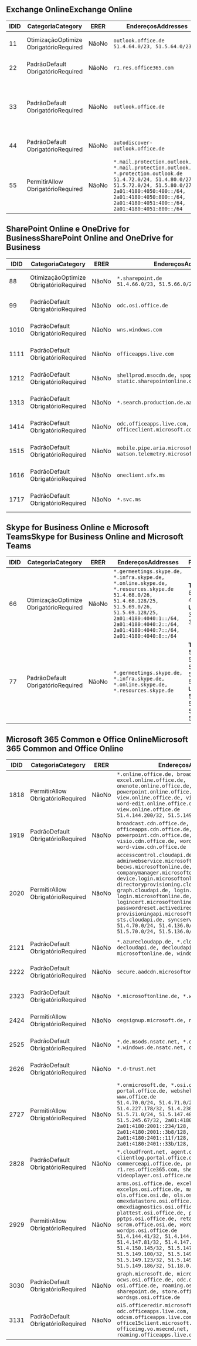 <!--THIS FILE IS AUTOMATICALLY GENERATED. MANUAL CHANGES WILL BE OVERWRITTEN.-->
<!--Please contact the Office 365 Endpoints team with any questions.-->
<!--Germany endpoints version 2018082900-->
<!--File generated 2018-08-29 22:00:12.0812-->

## <a name="exchange-online"></a><span data-ttu-id="0d453-101">Exchange Online</span><span class="sxs-lookup"><span data-stu-id="0d453-101">Exchange Online</span></span>

<span data-ttu-id="0d453-102">ID</span><span class="sxs-lookup"><span data-stu-id="0d453-102">ID</span></span> | <span data-ttu-id="0d453-103">Categoria</span><span class="sxs-lookup"><span data-stu-id="0d453-103">Category</span></span> | <span data-ttu-id="0d453-104">ER</span><span class="sxs-lookup"><span data-stu-id="0d453-104">ER</span></span> | <span data-ttu-id="0d453-105">Endereços</span><span class="sxs-lookup"><span data-stu-id="0d453-105">Addresses</span></span> | <span data-ttu-id="0d453-106">Portas</span><span class="sxs-lookup"><span data-stu-id="0d453-106">Ports</span></span>
-- | -------------------- | -- | ----------------------------------------------------------------------------------------------------------------------------------------------------------------------------------------------------------------------------------------------------- | -------------------------------
<span data-ttu-id="0d453-107">1</span><span class="sxs-lookup"><span data-stu-id="0d453-107">1</span></span> | <span data-ttu-id="0d453-108">Otimização</span><span class="sxs-lookup"><span data-stu-id="0d453-108">Optimize</span></span><BR><span data-ttu-id="0d453-109">Obrigatório</span><span class="sxs-lookup"><span data-stu-id="0d453-109">Required</span></span> | <span data-ttu-id="0d453-110">Não</span><span class="sxs-lookup"><span data-stu-id="0d453-110">No</span></span> | `outlook.office.de`<BR>`51.4.64.0/23, 51.5.64.0/23` | <span data-ttu-id="0d453-111">**TCP:** 443, 80</span><span class="sxs-lookup"><span data-stu-id="0d453-111">**TCP:** 443, 80</span></span>
<span data-ttu-id="0d453-112">2</span><span class="sxs-lookup"><span data-stu-id="0d453-112">2</span></span> | <span data-ttu-id="0d453-113">Padrão</span><span class="sxs-lookup"><span data-stu-id="0d453-113">Default</span></span><BR><span data-ttu-id="0d453-114">Obrigatório</span><span class="sxs-lookup"><span data-stu-id="0d453-114">Required</span></span> | <span data-ttu-id="0d453-115">Não</span><span class="sxs-lookup"><span data-stu-id="0d453-115">No</span></span> | `r1.res.office365.com` | <span data-ttu-id="0d453-116">**TCP:** 443, 80</span><span class="sxs-lookup"><span data-stu-id="0d453-116">**TCP:** 443, 80</span></span>
<span data-ttu-id="0d453-117">3</span><span class="sxs-lookup"><span data-stu-id="0d453-117">3</span></span> | <span data-ttu-id="0d453-118">Padrão</span><span class="sxs-lookup"><span data-stu-id="0d453-118">Default</span></span><BR><span data-ttu-id="0d453-119">Obrigatório</span><span class="sxs-lookup"><span data-stu-id="0d453-119">Required</span></span> | <span data-ttu-id="0d453-120">Não</span><span class="sxs-lookup"><span data-stu-id="0d453-120">No</span></span> | `outlook.office.de` | <span data-ttu-id="0d453-121">**TCP:** 143, 25, 587, 993, 995</span><span class="sxs-lookup"><span data-stu-id="0d453-121">**TCP:** 143, 25, 587, 993, 995</span></span>
<span data-ttu-id="0d453-122">4</span><span class="sxs-lookup"><span data-stu-id="0d453-122">4</span></span> | <span data-ttu-id="0d453-123">Padrão</span><span class="sxs-lookup"><span data-stu-id="0d453-123">Default</span></span><BR><span data-ttu-id="0d453-124">Obrigatório</span><span class="sxs-lookup"><span data-stu-id="0d453-124">Required</span></span> | <span data-ttu-id="0d453-125">Não</span><span class="sxs-lookup"><span data-stu-id="0d453-125">No</span></span> | `autodiscover-outlook.office.de` | <span data-ttu-id="0d453-126">**TCP:** 443, 80</span><span class="sxs-lookup"><span data-stu-id="0d453-126">**TCP:** 443, 80</span></span>
<span data-ttu-id="0d453-127">5</span><span class="sxs-lookup"><span data-stu-id="0d453-127">5</span></span> | <span data-ttu-id="0d453-128">Permitir</span><span class="sxs-lookup"><span data-stu-id="0d453-128">Allow</span></span><BR><span data-ttu-id="0d453-129">Obrigatório</span><span class="sxs-lookup"><span data-stu-id="0d453-129">Required</span></span> | <span data-ttu-id="0d453-130">Não</span><span class="sxs-lookup"><span data-stu-id="0d453-130">No</span></span> | `*.mail.protection.outlook.de, *.mail.protection.outlook.de, *.protection.outlook.de`<BR>`51.4.72.0/24, 51.4.80.0/27, 51.5.72.0/24, 51.5.80.0/27, 2a01:4180:4050:400::/64, 2a01:4180:4050:800::/64, 2a01:4180:4051:400::/64, 2a01:4180:4051:800::/64` | <span data-ttu-id="0d453-131">**TCP:** 25, 443</span><span class="sxs-lookup"><span data-stu-id="0d453-131">**TCP:** 25, 443</span></span>

## <a name="sharepoint-online-and-onedrive-for-business"></a><span data-ttu-id="0d453-132">SharePoint Online e OneDrive for Business</span><span class="sxs-lookup"><span data-stu-id="0d453-132">SharePoint Online and OneDrive for Business</span></span>

<span data-ttu-id="0d453-133">ID</span><span class="sxs-lookup"><span data-stu-id="0d453-133">ID</span></span> | <span data-ttu-id="0d453-134">Categoria</span><span class="sxs-lookup"><span data-stu-id="0d453-134">Category</span></span> | <span data-ttu-id="0d453-135">ER</span><span class="sxs-lookup"><span data-stu-id="0d453-135">ER</span></span> | <span data-ttu-id="0d453-136">Endereços</span><span class="sxs-lookup"><span data-stu-id="0d453-136">Addresses</span></span> | <span data-ttu-id="0d453-137">Portas</span><span class="sxs-lookup"><span data-stu-id="0d453-137">Ports</span></span>
-- | -------------------- | -- | ------------------------------------------------------------------------------ | ----------------
<span data-ttu-id="0d453-138">8</span><span class="sxs-lookup"><span data-stu-id="0d453-138">8</span></span> | <span data-ttu-id="0d453-139">Otimização</span><span class="sxs-lookup"><span data-stu-id="0d453-139">Optimize</span></span><BR><span data-ttu-id="0d453-140">Obrigatório</span><span class="sxs-lookup"><span data-stu-id="0d453-140">Required</span></span> | <span data-ttu-id="0d453-141">Não</span><span class="sxs-lookup"><span data-stu-id="0d453-141">No</span></span> | `*.sharepoint.de`<BR>`51.4.66.0/23, 51.5.66.0/23` | <span data-ttu-id="0d453-142">**TCP:** 443, 80</span><span class="sxs-lookup"><span data-stu-id="0d453-142">**TCP:** 443, 80</span></span>
<span data-ttu-id="0d453-143">9</span><span class="sxs-lookup"><span data-stu-id="0d453-143">9</span></span> | <span data-ttu-id="0d453-144">Padrão</span><span class="sxs-lookup"><span data-stu-id="0d453-144">Default</span></span><BR><span data-ttu-id="0d453-145">Obrigatório</span><span class="sxs-lookup"><span data-stu-id="0d453-145">Required</span></span> | <span data-ttu-id="0d453-146">Não</span><span class="sxs-lookup"><span data-stu-id="0d453-146">No</span></span> | `odc.osi.office.de` | <span data-ttu-id="0d453-147">**TCP:** 443, 80</span><span class="sxs-lookup"><span data-stu-id="0d453-147">**TCP:** 443, 80</span></span>
<span data-ttu-id="0d453-148">10</span><span class="sxs-lookup"><span data-stu-id="0d453-148">10</span></span> | <span data-ttu-id="0d453-149">Padrão</span><span class="sxs-lookup"><span data-stu-id="0d453-149">Default</span></span><BR><span data-ttu-id="0d453-150">Obrigatório</span><span class="sxs-lookup"><span data-stu-id="0d453-150">Required</span></span> | <span data-ttu-id="0d453-151">Não</span><span class="sxs-lookup"><span data-stu-id="0d453-151">No</span></span> | `wns.windows.com` | <span data-ttu-id="0d453-152">**TCP:** 443, 80</span><span class="sxs-lookup"><span data-stu-id="0d453-152">**TCP:** 443, 80</span></span>
<span data-ttu-id="0d453-153">11</span><span class="sxs-lookup"><span data-stu-id="0d453-153">11</span></span> | <span data-ttu-id="0d453-154">Padrão</span><span class="sxs-lookup"><span data-stu-id="0d453-154">Default</span></span><BR><span data-ttu-id="0d453-155">Obrigatório</span><span class="sxs-lookup"><span data-stu-id="0d453-155">Required</span></span> | <span data-ttu-id="0d453-156">Não</span><span class="sxs-lookup"><span data-stu-id="0d453-156">No</span></span> | `officeapps.live.com` | <span data-ttu-id="0d453-157">**TCP:** 443, 80</span><span class="sxs-lookup"><span data-stu-id="0d453-157">**TCP:** 443, 80</span></span>
<span data-ttu-id="0d453-158">12</span><span class="sxs-lookup"><span data-stu-id="0d453-158">12</span></span> | <span data-ttu-id="0d453-159">Padrão</span><span class="sxs-lookup"><span data-stu-id="0d453-159">Default</span></span><BR><span data-ttu-id="0d453-160">Obrigatório</span><span class="sxs-lookup"><span data-stu-id="0d453-160">Required</span></span> | <span data-ttu-id="0d453-161">Não</span><span class="sxs-lookup"><span data-stu-id="0d453-161">No</span></span> | `shellprod.msocdn.de, spoprod-a.akamaihd.net, static.sharepointonline.com` | <span data-ttu-id="0d453-162">**TCP:** 443, 80</span><span class="sxs-lookup"><span data-stu-id="0d453-162">**TCP:** 443, 80</span></span>
<span data-ttu-id="0d453-163">13</span><span class="sxs-lookup"><span data-stu-id="0d453-163">13</span></span> | <span data-ttu-id="0d453-164">Padrão</span><span class="sxs-lookup"><span data-stu-id="0d453-164">Default</span></span><BR><span data-ttu-id="0d453-165">Obrigatório</span><span class="sxs-lookup"><span data-stu-id="0d453-165">Required</span></span> | <span data-ttu-id="0d453-166">Não</span><span class="sxs-lookup"><span data-stu-id="0d453-166">No</span></span> | `*.search.production.de.azuretrafficmanager.de` | <span data-ttu-id="0d453-167">**TCP:** 443</span><span class="sxs-lookup"><span data-stu-id="0d453-167">**TCP:** 443</span></span>
<span data-ttu-id="0d453-168">14</span><span class="sxs-lookup"><span data-stu-id="0d453-168">14</span></span> | <span data-ttu-id="0d453-169">Padrão</span><span class="sxs-lookup"><span data-stu-id="0d453-169">Default</span></span><BR><span data-ttu-id="0d453-170">Obrigatório</span><span class="sxs-lookup"><span data-stu-id="0d453-170">Required</span></span> | <span data-ttu-id="0d453-171">Não</span><span class="sxs-lookup"><span data-stu-id="0d453-171">No</span></span> | `odc.officeapps.live.com, officeclient.microsoft.com` | <span data-ttu-id="0d453-172">**TCP:** 443, 80</span><span class="sxs-lookup"><span data-stu-id="0d453-172">**TCP:** 443, 80</span></span>
<span data-ttu-id="0d453-173">15</span><span class="sxs-lookup"><span data-stu-id="0d453-173">15</span></span> | <span data-ttu-id="0d453-174">Padrão</span><span class="sxs-lookup"><span data-stu-id="0d453-174">Default</span></span><BR><span data-ttu-id="0d453-175">Obrigatório</span><span class="sxs-lookup"><span data-stu-id="0d453-175">Required</span></span> | <span data-ttu-id="0d453-176">Não</span><span class="sxs-lookup"><span data-stu-id="0d453-176">No</span></span> | `mobile.pipe.aria.microsoft.com, ssw.live.com, watson.telemetry.microsoft.com` | <span data-ttu-id="0d453-177">**TCP:** 443, 80</span><span class="sxs-lookup"><span data-stu-id="0d453-177">**TCP:** 443, 80</span></span>
<span data-ttu-id="0d453-178">16</span><span class="sxs-lookup"><span data-stu-id="0d453-178">16</span></span> | <span data-ttu-id="0d453-179">Padrão</span><span class="sxs-lookup"><span data-stu-id="0d453-179">Default</span></span><BR><span data-ttu-id="0d453-180">Obrigatório</span><span class="sxs-lookup"><span data-stu-id="0d453-180">Required</span></span> | <span data-ttu-id="0d453-181">Não</span><span class="sxs-lookup"><span data-stu-id="0d453-181">No</span></span> | `oneclient.sfx.ms` | <span data-ttu-id="0d453-182">**TCP:** 443, 80</span><span class="sxs-lookup"><span data-stu-id="0d453-182">**TCP:** 443, 80</span></span>
<span data-ttu-id="0d453-183">17</span><span class="sxs-lookup"><span data-stu-id="0d453-183">17</span></span> | <span data-ttu-id="0d453-184">Padrão</span><span class="sxs-lookup"><span data-stu-id="0d453-184">Default</span></span><BR><span data-ttu-id="0d453-185">Obrigatório</span><span class="sxs-lookup"><span data-stu-id="0d453-185">Required</span></span> | <span data-ttu-id="0d453-186">Não</span><span class="sxs-lookup"><span data-stu-id="0d453-186">No</span></span> | `*.svc.ms` | <span data-ttu-id="0d453-187">**TCP:** 443, 80</span><span class="sxs-lookup"><span data-stu-id="0d453-187">**TCP:** 443, 80</span></span>

## <a name="skype-for-business-online-and-microsoft-teams"></a><span data-ttu-id="0d453-188">Skype for Business Online e Microsoft Teams</span><span class="sxs-lookup"><span data-stu-id="0d453-188">Skype for Business Online and Microsoft Teams</span></span>

<span data-ttu-id="0d453-189">ID</span><span class="sxs-lookup"><span data-stu-id="0d453-189">ID</span></span> | <span data-ttu-id="0d453-190">Categoria</span><span class="sxs-lookup"><span data-stu-id="0d453-190">Category</span></span> | <span data-ttu-id="0d453-191">ER</span><span class="sxs-lookup"><span data-stu-id="0d453-191">ER</span></span> | <span data-ttu-id="0d453-192">Endereços</span><span class="sxs-lookup"><span data-stu-id="0d453-192">Addresses</span></span> | <span data-ttu-id="0d453-193">Portas</span><span class="sxs-lookup"><span data-stu-id="0d453-193">Ports</span></span>
-- | -------------------- | -- | ----------------------------------------------------------------------------------------------------------------------------------------------------------------------------------------------------------------------------------------------- | --------------------------------------------------
<span data-ttu-id="0d453-194">6</span><span class="sxs-lookup"><span data-stu-id="0d453-194">6</span></span> | <span data-ttu-id="0d453-195">Otimização</span><span class="sxs-lookup"><span data-stu-id="0d453-195">Optimize</span></span><BR><span data-ttu-id="0d453-196">Obrigatório</span><span class="sxs-lookup"><span data-stu-id="0d453-196">Required</span></span> | <span data-ttu-id="0d453-197">Não</span><span class="sxs-lookup"><span data-stu-id="0d453-197">No</span></span> | `*.germeetings.skype.de, *.infra.skype.de, *.online.skype.de, *.resources.skype.de`<BR>`51.4.68.0/26, 51.4.68.128/25, 51.5.69.0/26, 51.5.69.128/25, 2a01:4180:4040:1::/64, 2a01:4180:4040:2::/64, 2a01:4180:4040:7::/64, 2a01:4180:4040:8::/64` | <span data-ttu-id="0d453-198">**TCP:** 443, 80</span><span class="sxs-lookup"><span data-stu-id="0d453-198">**TCP:** 443, 80</span></span><BR><span data-ttu-id="0d453-199">**UDP:** 3478</span><span class="sxs-lookup"><span data-stu-id="0d453-199">**UDP:** 3478</span></span>
<span data-ttu-id="0d453-200">7</span><span class="sxs-lookup"><span data-stu-id="0d453-200">7</span></span> | <span data-ttu-id="0d453-201">Padrão</span><span class="sxs-lookup"><span data-stu-id="0d453-201">Default</span></span><BR><span data-ttu-id="0d453-202">Obrigatório</span><span class="sxs-lookup"><span data-stu-id="0d453-202">Required</span></span> | <span data-ttu-id="0d453-203">Não</span><span class="sxs-lookup"><span data-stu-id="0d453-203">No</span></span> | `*.germeetings.skype.de, *.infra.skype.de, *.online.skype.de, *.resources.skype.de` | <span data-ttu-id="0d453-204">**TCP:** 5061, 50000-59999</span><span class="sxs-lookup"><span data-stu-id="0d453-204">**TCP:** 5061, 50000-59999</span></span><BR><span data-ttu-id="0d453-205">**UDP:** 50000-59999</span><span class="sxs-lookup"><span data-stu-id="0d453-205">**UDP:** 50000-59999</span></span>

## <a name="microsoft-365-common-and-office-online"></a><span data-ttu-id="0d453-206">Microsoft 365 Common e Office Online</span><span class="sxs-lookup"><span data-stu-id="0d453-206">Microsoft 365 Common and Office Online</span></span>

<span data-ttu-id="0d453-207">ID</span><span class="sxs-lookup"><span data-stu-id="0d453-207">ID</span></span> | <span data-ttu-id="0d453-208">Categoria</span><span class="sxs-lookup"><span data-stu-id="0d453-208">Category</span></span> | <span data-ttu-id="0d453-209">ER</span><span class="sxs-lookup"><span data-stu-id="0d453-209">ER</span></span> | <span data-ttu-id="0d453-210">Endereços</span><span class="sxs-lookup"><span data-stu-id="0d453-210">Addresses</span></span> | <span data-ttu-id="0d453-211">Portas</span><span class="sxs-lookup"><span data-stu-id="0d453-211">Ports</span></span>
-- | ------------------- | -- | ------------------------------------------------------------------------------------------------------------------------------------------------------------------------------------------------------------------------------------------------------------------------------------------------------------------------------------------------------------------------------------------------------------------------------------------------------------------------------------------------------------------------------------------------------------------------------------------------ | ----------------
<span data-ttu-id="0d453-212">18</span><span class="sxs-lookup"><span data-stu-id="0d453-212">18</span></span> | <span data-ttu-id="0d453-213">Permitir</span><span class="sxs-lookup"><span data-stu-id="0d453-213">Allow</span></span><BR><span data-ttu-id="0d453-214">Obrigatório</span><span class="sxs-lookup"><span data-stu-id="0d453-214">Required</span></span> | <span data-ttu-id="0d453-215">Não</span><span class="sxs-lookup"><span data-stu-id="0d453-215">No</span></span> | `*.online.office.de, broadcast.online.office.de, excel.online.office.de, onenote.online.office.de, powerpoint.online.office.de, view.online.office.de, visio.online.office.de, word-edit.online.office.de, word-view.online.office.de`<BR>`51.4.144.200/32, 51.5.149.3/32, 51.18.16.0/23` | <span data-ttu-id="0d453-216">**TCP:** 443</span><span class="sxs-lookup"><span data-stu-id="0d453-216">**TCP:** 443</span></span>
<span data-ttu-id="0d453-217">19</span><span class="sxs-lookup"><span data-stu-id="0d453-217">19</span></span> | <span data-ttu-id="0d453-218">Padrão</span><span class="sxs-lookup"><span data-stu-id="0d453-218">Default</span></span><BR><span data-ttu-id="0d453-219">Obrigatório</span><span class="sxs-lookup"><span data-stu-id="0d453-219">Required</span></span> | <span data-ttu-id="0d453-220">Não</span><span class="sxs-lookup"><span data-stu-id="0d453-220">No</span></span> | `broadcast.cdn.office.de, excel.cdn.office.de, officeapps.cdn.office.de, onenote.cdn.office.de, powerpoint.cdn.office.de, view.cdn.office.de, visio.cdn.office.de, word-edit.cdn.office.de, word-view.cdn.office.de` | <span data-ttu-id="0d453-221">**TCP:** 443</span><span class="sxs-lookup"><span data-stu-id="0d453-221">**TCP:** 443</span></span>
<span data-ttu-id="0d453-222">20</span><span class="sxs-lookup"><span data-stu-id="0d453-222">20</span></span> | <span data-ttu-id="0d453-223">Permitir</span><span class="sxs-lookup"><span data-stu-id="0d453-223">Allow</span></span><BR><span data-ttu-id="0d453-224">Obrigatório</span><span class="sxs-lookup"><span data-stu-id="0d453-224">Required</span></span> | <span data-ttu-id="0d453-225">Não</span><span class="sxs-lookup"><span data-stu-id="0d453-225">No</span></span> | `accesscontrol.cloudapi.de, adminwebservice.microsoftonline.de, becws.microsoftonline.de, companymanager.microsoftonline.de, device.login.microsoftonline.de, directoryprovisioning.cloudapi.de, graph.cloudapi.de, login.cloudapi.de, login.microsoftonline.de, logincert.microsoftonline.de, pas.cloudapi.de, passwordreset.activedirectory.microsoftazure.de, provisioningapi.microsoftonline.de, sts.cloudapi.de, syncservice.microsoftonline.de`<BR>`51.4.70.0/24, 51.4.136.0/24, 51.4.144.0/24, 51.5.70.0/24, 51.5.136.0/24, 51.5.144.0/24` | <span data-ttu-id="0d453-226">**TCP:** 443, 80</span><span class="sxs-lookup"><span data-stu-id="0d453-226">**TCP:** 443, 80</span></span>
<span data-ttu-id="0d453-227">21</span><span class="sxs-lookup"><span data-stu-id="0d453-227">21</span></span> | <span data-ttu-id="0d453-228">Padrão</span><span class="sxs-lookup"><span data-stu-id="0d453-228">Default</span></span><BR><span data-ttu-id="0d453-229">Obrigatório</span><span class="sxs-lookup"><span data-stu-id="0d453-229">Required</span></span> | <span data-ttu-id="0d453-230">Não</span><span class="sxs-lookup"><span data-stu-id="0d453-230">No</span></span> | `*.azurecloudapp.de, *.cloudapi.de, *.windows.de, decloudapi.de, decloudapi.net, decloudapp.net, microsoftonline.de, windowsazure.de` | <span data-ttu-id="0d453-231">**TCP:** 443, 80</span><span class="sxs-lookup"><span data-stu-id="0d453-231">**TCP:** 443, 80</span></span>
<span data-ttu-id="0d453-232">22</span><span class="sxs-lookup"><span data-stu-id="0d453-232">22</span></span> | <span data-ttu-id="0d453-233">Padrão</span><span class="sxs-lookup"><span data-stu-id="0d453-233">Default</span></span><BR><span data-ttu-id="0d453-234">Obrigatório</span><span class="sxs-lookup"><span data-stu-id="0d453-234">Required</span></span> | <span data-ttu-id="0d453-235">Não</span><span class="sxs-lookup"><span data-stu-id="0d453-235">No</span></span> | `secure.aadcdn.microsoftonline-p.com` | <span data-ttu-id="0d453-236">**TCP:** 443, 80</span><span class="sxs-lookup"><span data-stu-id="0d453-236">**TCP:** 443, 80</span></span>
<span data-ttu-id="0d453-237">23</span><span class="sxs-lookup"><span data-stu-id="0d453-237">23</span></span> | <span data-ttu-id="0d453-238">Padrão</span><span class="sxs-lookup"><span data-stu-id="0d453-238">Default</span></span><BR><span data-ttu-id="0d453-239">Obrigatório</span><span class="sxs-lookup"><span data-stu-id="0d453-239">Required</span></span> | <span data-ttu-id="0d453-240">Não</span><span class="sxs-lookup"><span data-stu-id="0d453-240">No</span></span> | `*.microsoftonline.de, *.windows.net` | <span data-ttu-id="0d453-241">**TCP:** 443, 80</span><span class="sxs-lookup"><span data-stu-id="0d453-241">**TCP:** 443, 80</span></span>
<span data-ttu-id="0d453-242">24</span><span class="sxs-lookup"><span data-stu-id="0d453-242">24</span></span> | <span data-ttu-id="0d453-243">Permitir</span><span class="sxs-lookup"><span data-stu-id="0d453-243">Allow</span></span><BR><span data-ttu-id="0d453-244">Obrigatório</span><span class="sxs-lookup"><span data-stu-id="0d453-244">Required</span></span> | <span data-ttu-id="0d453-245">Não</span><span class="sxs-lookup"><span data-stu-id="0d453-245">No</span></span> | `cegsignup.microsoft.de, negsignup.microsoft.de` | <span data-ttu-id="0d453-246">**TCP:** 443, 80</span><span class="sxs-lookup"><span data-stu-id="0d453-246">**TCP:** 443, 80</span></span>
<span data-ttu-id="0d453-247">25</span><span class="sxs-lookup"><span data-stu-id="0d453-247">25</span></span> | <span data-ttu-id="0d453-248">Padrão</span><span class="sxs-lookup"><span data-stu-id="0d453-248">Default</span></span><BR><span data-ttu-id="0d453-249">Obrigatório</span><span class="sxs-lookup"><span data-stu-id="0d453-249">Required</span></span> | <span data-ttu-id="0d453-250">Não</span><span class="sxs-lookup"><span data-stu-id="0d453-250">No</span></span> | `*.de.msods.nsatc.net, *.office.de.akadns.net, *.windows.de.nsatc.net, officehome.msocdn.de` | <span data-ttu-id="0d453-251">**TCP:** 443, 80</span><span class="sxs-lookup"><span data-stu-id="0d453-251">**TCP:** 443, 80</span></span>
<span data-ttu-id="0d453-252">26</span><span class="sxs-lookup"><span data-stu-id="0d453-252">26</span></span> | <span data-ttu-id="0d453-253">Padrão</span><span class="sxs-lookup"><span data-stu-id="0d453-253">Default</span></span><BR><span data-ttu-id="0d453-254">Obrigatório</span><span class="sxs-lookup"><span data-stu-id="0d453-254">Required</span></span> | <span data-ttu-id="0d453-255">Não</span><span class="sxs-lookup"><span data-stu-id="0d453-255">No</span></span> | `*.d-trust.net` | <span data-ttu-id="0d453-256">**TCP:** 443, 80</span><span class="sxs-lookup"><span data-stu-id="0d453-256">**TCP:** 443, 80</span></span>
<span data-ttu-id="0d453-257">27</span><span class="sxs-lookup"><span data-stu-id="0d453-257">27</span></span> | <span data-ttu-id="0d453-258">Permitir</span><span class="sxs-lookup"><span data-stu-id="0d453-258">Allow</span></span><BR><span data-ttu-id="0d453-259">Obrigatório</span><span class="sxs-lookup"><span data-stu-id="0d453-259">Required</span></span> | <span data-ttu-id="0d453-260">Não</span><span class="sxs-lookup"><span data-stu-id="0d453-260">No</span></span> | `*.onmicrosoft.de, *.osi.office.de, office.de, portal.office.de, webshell.suite.office.de, www.office.de`<BR>`51.4.70.0/24, 51.4.71.0/24, 51.4.226.115/32, 51.4.227.178/32, 51.4.230.178/32, 51.5.70.0/24, 51.5.71.0/24, 51.5.147.48/32, 51.5.242.163/32, 51.5.245.67/32, 2a01:4180:2001::92/128, 2a01:4180:2001::234/128, 2a01:4180:2001::3b8/128, 2a01:4180:2401::11f/128, 2a01:4180:2401::33b/128, 2a01:4180:2401::55b/128` | <span data-ttu-id="0d453-261">**TCP:** 443, 80</span><span class="sxs-lookup"><span data-stu-id="0d453-261">**TCP:** 443, 80</span></span>
<span data-ttu-id="0d453-262">28</span><span class="sxs-lookup"><span data-stu-id="0d453-262">28</span></span> | <span data-ttu-id="0d453-263">Padrão</span><span class="sxs-lookup"><span data-stu-id="0d453-263">Default</span></span><BR><span data-ttu-id="0d453-264">Obrigatório</span><span class="sxs-lookup"><span data-stu-id="0d453-264">Required</span></span> | <span data-ttu-id="0d453-265">Não</span><span class="sxs-lookup"><span data-stu-id="0d453-265">No</span></span> | `*.cloudfront.net, agent.office.de, clientlog.portal.office.de, commerceapi.office.de, prod.msocdn.de, r1.res.office365.com, shellprod.msocdn.de, videoplayer.osi.office.net` | <span data-ttu-id="0d453-266">**TCP:** 443, 80</span><span class="sxs-lookup"><span data-stu-id="0d453-266">**TCP:** 443, 80</span></span>
<span data-ttu-id="0d453-267">29</span><span class="sxs-lookup"><span data-stu-id="0d453-267">29</span></span> | <span data-ttu-id="0d453-268">Permitir</span><span class="sxs-lookup"><span data-stu-id="0d453-268">Allow</span></span><BR><span data-ttu-id="0d453-269">Obrigatório</span><span class="sxs-lookup"><span data-stu-id="0d453-269">Required</span></span> | <span data-ttu-id="0d453-270">Não</span><span class="sxs-lookup"><span data-stu-id="0d453-270">No</span></span> | `arms.osi.office.de, excelcs.osi.office.de, excelps.osi.office.de, manage.osi.office.de, ols.office.osi.de, ols.osi.office.de, omexdatastore.osi.office.de, omexdiagnostics.osi.office.de, plattest.osi.office.de, pptcs.osi.office.de, pptps.osi.office.de, retailer.osi.office.de, scram.office.osi.de, wordcs.osi.office.de, wordps.osi.office.de`<BR>`51.4.144.41/32, 51.4.144.174/32, 51.4.145.38/32, 51.4.147.81/32, 51.4.147.233/32, 51.4.148.12/32, 51.4.150.145/32, 51.5.147.242/32, 51.5.149.100/32, 51.5.149.119/32, 51.5.149.123/32, 51.5.149.180/32, 51.5.149.186/32, 51.18.0.0/21` | <span data-ttu-id="0d453-271">**TCP:** 443, 80</span><span class="sxs-lookup"><span data-stu-id="0d453-271">**TCP:** 443, 80</span></span>
<span data-ttu-id="0d453-272">30</span><span class="sxs-lookup"><span data-stu-id="0d453-272">30</span></span> | <span data-ttu-id="0d453-273">Padrão</span><span class="sxs-lookup"><span data-stu-id="0d453-273">Default</span></span><BR><span data-ttu-id="0d453-274">Obrigatório</span><span class="sxs-lookup"><span data-stu-id="0d453-274">Required</span></span> | <span data-ttu-id="0d453-275">Não</span><span class="sxs-lookup"><span data-stu-id="0d453-275">No</span></span> | `graph.microsoft.de, microsoftonline.de, ocws.osi.office.de, odc.osi.office.de, osi.office.de, roaming.osi.office.de, sharepoint.de, store.office.de, wordsgs.osi.office.de` | <span data-ttu-id="0d453-276">**TCP:** 443, 80</span><span class="sxs-lookup"><span data-stu-id="0d453-276">**TCP:** 443, 80</span></span>
<span data-ttu-id="0d453-277">31</span><span class="sxs-lookup"><span data-stu-id="0d453-277">31</span></span> | <span data-ttu-id="0d453-278">Padrão</span><span class="sxs-lookup"><span data-stu-id="0d453-278">Default</span></span><BR><span data-ttu-id="0d453-279">Obrigatório</span><span class="sxs-lookup"><span data-stu-id="0d453-279">Required</span></span> | <span data-ttu-id="0d453-280">Não</span><span class="sxs-lookup"><span data-stu-id="0d453-280">No</span></span> | `o15.officeredir.microsoft.com, odc.officeapps.live.com, odcsm.officeapps.live.com, office.microsoft.com, office15client.microsoft.com, officeimg.vo.msecnd.net, roaming.officeapps.live.com` | <span data-ttu-id="0d453-281">**TCP:** 443, 80</span><span class="sxs-lookup"><span data-stu-id="0d453-281">**TCP:** 443, 80</span></span>
